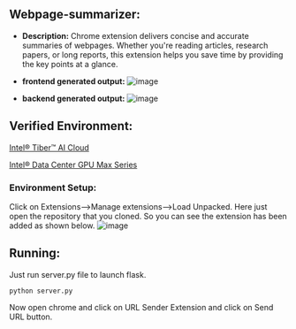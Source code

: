 ## Webpage-summarizer:
- **Description:** 
Chrome extension delivers concise and accurate summaries of webpages. Whether you're reading articles, research papers, or long reports, this extension helps you save time by providing the key points at a glance.

- **frontend generated output:**
![image](https://github.com/user-attachments/assets/077d3304-0e82-4692-b390-944827f6bc87)

- **backend generated output:**
![image](https://github.com/user-attachments/assets/058ba657-f608-4619-bda7-f14a012e27cd)

## Verified Environment:
[Intel® Tiber™ AI Cloud](https://www.intel.com/content/www/us/en/developer/tools/devcloud/services.html)

[Intel® Data Center GPU Max Series](https://www.intel.com/content/www/us/en/products/details/discrete-gpus/data-center-gpu/max-series.html)

### Environment Setup:
Click on Extensions-->Manage extensions-->Load Unpacked.
Here just open the repository that you cloned. So you can see the extension has been added as shown below.
![image](https://github.com/user-attachments/assets/11d4c239-5b79-4610-994a-541ed64f6728)

## Running:
Just run server.py file to launch flask.
```
python server.py
```
Now open chrome and click on URL Sender Extension and click on Send URL button.
